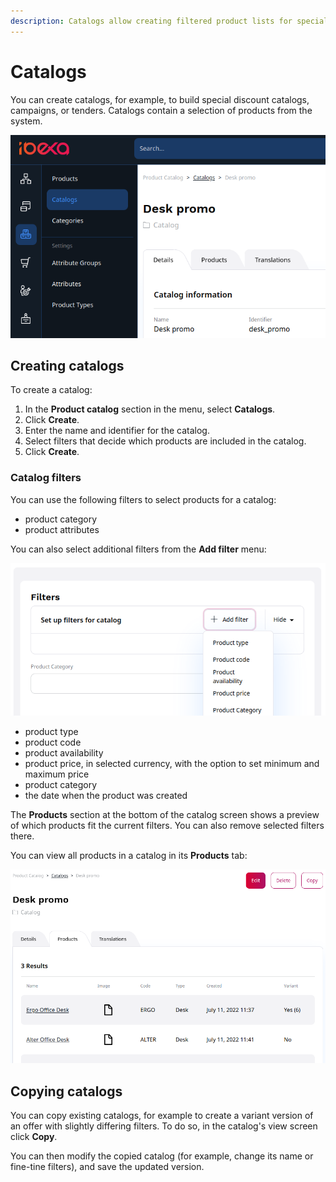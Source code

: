 ```yaml
---
description: Catalogs allow creating filtered product lists for special purposes, for example promos, campaigns, or tenders.
---
```


# Catalogs

You can create catalogs, for example, to build special discount catalogs, campaigns, or tenders.
Catalogs contain a selection of products from the system.

![Catalog menu with a sample catalog](img/catalog.png)

## Creating catalogs

To create a catalog:

1. In the **Product catalog** section in the menu, select **Catalogs**.
2. Click **Create**.
3. Enter the name and identifier for the catalog.
4. Select filters that decide which products are included in the catalog.
5. Click **Create**.

### Catalog filters

You can use the following filters to select products for a catalog:

- product category
- product attributes

You can also select additional filters from the **Add filter** menu:

![Adding filters to catalog](img/catalogs_filters.png)

- product type
- product code
- product availability
- product price, in selected currency, with the option to set minimum and maximum price
- product category
- the date when the product was created

The **Products** section at the bottom of the catalog screen shows a preview of which products fit the current filters.
You can also remove selected filters there.

You can view all products in a catalog in its **Products** tab:

![List of products in a catalog](img/catalogs_product_list.png)

## Copying catalogs

You can copy existing catalogs, for example to create a variant version of an offer with slightly differing filters.
To do so, in the catalog's view screen click **Copy**.

You can then modify the copied catalog (for example, change its name or fine-tine filters), and save the updated version.
